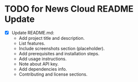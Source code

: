 # TODO for News Cloud README Update

- [x] Update README.md:
  - Add project title and description.
  - List features.
  - Include screenshots section (placeholder).
  - Add prerequisites and installation steps.
  - Add usage instructions.
  - Note about API key.
  - Add dependencies info.
  - Contributing and license sections.
